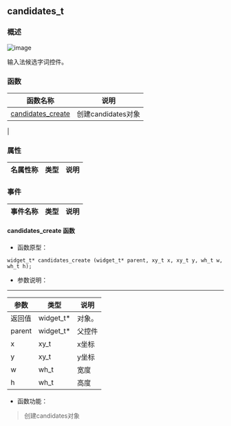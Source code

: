 ## candidates\_t
### 概述
![image](images/candidates_t_0.png)

 输入法候选字词控件。
### 函数
<p id="candidates_t_methods">

| 函数名称 | 说明 | 
| -------- | ------------ | 
| <a href="#candidates_t_candidates_create">candidates\_create</a> |  创建candidates对象 |
### 属性
<p id="candidates_t_properties">

| 名属性称 | 类型 | 说明 | 
| -------- | ----- | ------------ | 
### 事件
<p id="candidates_t_events">

| 事件名称 | 类型  | 说明 | 
| -------- | ----- | ------- | 
#### candidates\_create 函数
* 函数原型：

```
widget_t* candidates_create (widget_t* parent, xy_t x, xy_t y, wh_t w, wh_t h);
```

* 参数说明：

-----------------------

| 参数 | 类型 | 说明 |
| -------- | ----- | --------- |
| 返回值 | widget\_t* | 对象。 |
| parent | widget\_t* | 父控件 |
| x | xy\_t | x坐标 |
| y | xy\_t | y坐标 |
| w | wh\_t | 宽度 |
| h | wh\_t | 高度 |
* 函数功能：

> <p id="candidates_t_candidates_create"> 创建candidates对象



